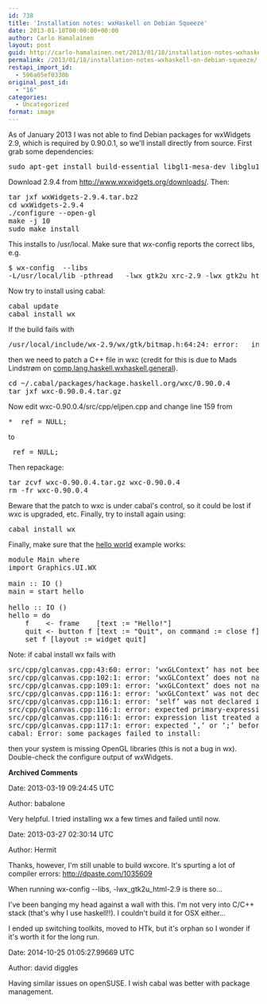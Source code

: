 ```yaml
---
id: 738
title: 'Installation notes: wxHaskell on Debian Squeeze'
date: 2013-01-18T00:00:00+00:00
author: Carlo Hamalainen
layout: post
guid: http://carlo-hamalainen.net/2013/01/18/installation-notes-wxhaskell-on-debian-squeeze/
permalink: /2013/01/18/installation-notes-wxhaskell-on-debian-squeeze/
restapi_import_id:
  - 596a05ef0330b
original_post_id:
  - "16"
categories:
  - Uncategorized
format: image
---
```

As of January 2013 I was not able to find Debian packages for wxWidgets 2.9, which is required by 0.90.0.1, so we'll install directly from source. First grab some dependencies: 

<pre>sudo apt-get install build-essential libgl1-mesa-dev libglu1-mesa-dev freeglut3-dev
</pre>

Download 2.9.4 from <http://www.wxwidgets.org/downloads/>. Then: 

<pre>tar jxf wxWidgets-2.9.4.tar.bz2
cd wxWidgets-2.9.4
./configure --open-gl
make -j 10
sudo make install
</pre>

This installs to /usr/local. Make sure that wx-config reports the correct libs, e.g. 

<pre>$ wx-config  --libs
-L/usr/local/lib -pthread   -lwx_gtk2u_xrc-2.9 -lwx_gtk2u_html-2.9 -lwx_gtk2u_qa-2.9 -lwx_gtk2u_adv-2.9 -lwx_gtk2u_core-2.9 -lwx_baseu_xml-2.9 -lwx_baseu_net-2.9 -lwx_baseu-2.9
</pre>

Now try to install using cabal: 

<pre>cabal update
cabal install wx
</pre>

If the build fails with

<pre>/usr/local/include/wx-2.9/wx/gtk/bitmap.h:64:24: error:   initializing argument 1 of ‘wxBitmap& wxBitmap::operator=(const wxBitmap&)’
</pre>

then we need to patch a C++ file in wxc (credit for this is due to Mads Lindstrøm on [comp.lang.haskell.wxhaskell.general](http://comments.gmane.org/gmane.comp.lang.haskell.wxhaskell.general/1277)). 

<pre>cd ~/.cabal/packages/hackage.haskell.org/wxc/0.90.0.4
tar jxf wxc-0.90.0.4.tar.gz
</pre>

Now edit wxc-0.90.0.4/src/cpp/eljpen.cpp and change line 159 from 

<pre>* _ref = NULL;
</pre>

to

<pre>_ref = NULL;
</pre>

Then repackage: 

<pre>tar zcvf wxc-0.90.0.4.tar.gz wxc-0.90.0.4
rm -fr wxc-0.90.0.4
</pre>

Beware that the patch to wxc is under cabal's control, so it could be lost if wxc is upgraded, etc. Finally, try to install again using: 

<pre>cabal install wx
</pre>

Finally, make sure that the [hello world](http://www.haskell.org/haskellwiki/WxHaskell/Quick_start#Hello_world_in_wxHaskell) example works: 

<pre>module Main where
import Graphics.UI.WX

main :: IO ()
main = start hello

hello :: IO ()
hello = do
    f    <- frame    [text := "Hello!"]
    quit <- button f [text := "Quit", on command := close f]
    set f [layout := widget quit]
</pre>

Note: if cabal install wx fails with

<pre>src/cpp/glcanvas.cpp:43:60: error: ‘wxGLContext’ has not been declared
src/cpp/glcanvas.cpp:102:1: error: ‘wxGLContext’ does not name a type
src/cpp/glcanvas.cpp:109:1: error: ‘wxGLContext’ does not name a type
src/cpp/glcanvas.cpp:116:1: error: ‘wxGLContext’ was not declared in this scope
src/cpp/glcanvas.cpp:116:1: error: ‘self’ was not declared in this scope
src/cpp/glcanvas.cpp:116:1: error: expected primary-expression before ‘void’
src/cpp/glcanvas.cpp:116:1: error: expression list treated as compound expression in initializer [-fpermissive]
src/cpp/glcanvas.cpp:117:1: error: expected ‘,’ or ‘;’ before ‘{’ token
cabal: Error: some packages failed to install:
</pre>

then your system is missing OpenGL libraries (this is not a bug in wx). Double-check the configure output of wxWidgets. 

**Archived Comments**

Date: 2013-03-19 09:24:45 UTC

Author: babalone

Very helpful. I tried installing wx a few times and failed until now.

Date: 2013-03-27 02:30:14 UTC

Author: Hermit

Thanks, however, I'm still unable to build wxcore. It's spurting a lot of compiler errors: <a href="http://dpaste.com/1035609" rel="nofollow">http://dpaste.com/1035609</a>

When running wx-config --libs, -lwx\_gtk2u\_html-2.9 is there so...

I've been banging my head against a wall with this. I'm not very into C/C++ stack (that's why I use haskell!!). I couldn't build it for OSX either...

I ended up switching toolkits, moved to HTk, but it's orphan so I wonder if it's worth it for the long run.

Date: 2014-10-25 01:05:27.99669 UTC

Author: david diggles

Having similar issues on openSUSE. I wish cabal was better with package management.
